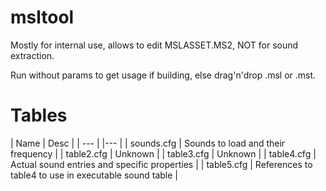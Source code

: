 # msltool

Mostly for internal use, allows to edit MSLASSET.MS2, NOT for sound extraction.

Run without params to get usage if building, else drag'n'drop .msl or .mst.


# Tables

| Name | Desc |
| --- | |--- |
| sounds.cfg | Sounds to load and their frequency |
| table2.cfg | Unknown |
| table3.cfg | Unknown |
| table4.cfg | Actual sound entries and specific properties |
| table5.cfg | References to table4 to use in executable sound table |
